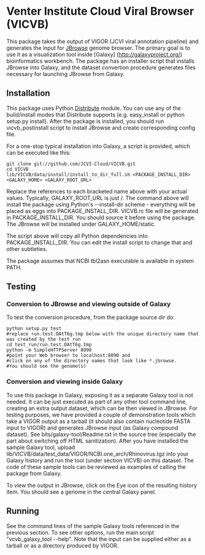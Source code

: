 Venter Institute Cloud Viral Browser (VICVB)
================================

This package takes the output of VIGOR (JCVI viral annotation pipeline) and generates the input for
[JBrowse](http://jbrowse.org/) genome browser. The primary goal is to use it as a visualization tool
inside [Galaxy] (http://galaxyproject.org/) bioinformatics workbench. The package has an installer
script that installs JBrowse into Galaxy, and the dataset convertion procedure generates files
necessary for launching JBrowse from Galaxy.

Installation
------------

This package uses Python [Distribute](http://pythonhosted.org/distribute/) module. You can use any of
the build/install modes that Distribute supports (e.g. easy_install or python setup.py install).
After the package is installed, you should run vicvb_postinstall script to install JBrowse and create
corresponding config file.

For a one-stop typical installation into Galaxy, a script is provided, which can be executed like this:

    git clone git://github.com/JCVI-Cloud/VICVB.git
    cd VICVB
    lib/VICVB/data/install/install_to_dir_full.sh <PACKAGE_INSTALL_DIR> <GALAXY_HOME> <GALAXY_ROOT_URL>

Replace the references to each bracketed name above with your actual values. Typically, GALAXY_ROOT_URL
is just /.
The command above will install the package using Python's --install-dir scheme - everything will be
placed as eggs into PACKAGE_INSTALL_DIR. VICVB.rc file will be generated in PACKAGE_INSTALL_DIR.
You should source it before using the package. The JBrowse will be installed under GALAXY_HOME/static.

The script above will copy all Python dependencies into PACKAGE_INSTALL_DIR. You can edit the
install script to change that and other subtleties.

The package assumes that NCBI tbl2asn executable is available in system PATH.

Testing
-------

### Conversion to JBrowse and viewing outside of Galaxy

To test the conversion procedure, from the package source dir do:

    python setup.py test
    #replace run.test.OAtT6g.tmp below with the unique directory name that was created by the test run
    cd test_run/run.test.OAtT6g.tmp
    python -m SimpleHTTPServer 8090
    #point your Web browser to localhost:8090 and 
    #click on any of the directory names that look like *.jbrowse.
    #You should see the genome(s)

### Conversion and viewing inside Galaxy

To use this package in Galaxy, exposing it as a separate Galaxy tool is not needed. It can be just executed as part
of any other tool command line, creating an extra output dataset, which can be then viewed in JBrowse.
For testing purposes, we have provided a couple of demonstration tools which take a VIGOR output as a tarball (it
should also contain nucleotide FASTA input to VIGOR) and generates JBrowse input (as Galaxy compound dataset).
See bits/galaxy-tool/Readme.txt in the source tree (especially the part about switching off HTML sanitization).
After you have installed the sample Galaxy tool, upload lib/VICVB/data/test_data/VIGOR/NCBI.one_arch/Rhinovirus.tgz
into your Galaxy history and run the tool (under section VICVB) on this dataset.
The code of these sample tools can be reviewed as examples of calling the package from Galaxy.

To view the output in JBrowse, click on the Eye icon of the resulting history item. You should see a genome in the central
Galaxy panel.

Running
-------

See the command lines of the sample Galaxy tools referenced in the previous section.
To see other options, run the main script "vcvb_galaxy_tool --help". Note that the
input can be supplied either as a tarball or as a directory produced by VIGOR.

